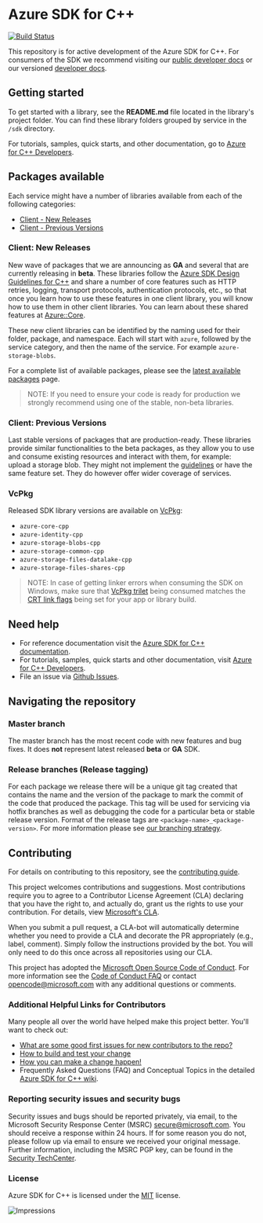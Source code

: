# Azure SDK for C++

[![Build Status](https://dev.azure.com/azure-sdk/public/_apis/build/status/cpp/cpp%20-%20client%20-%20ci?branchName=master)](https://dev.azure.com/azure-sdk/public/_build/latest?definitionId=1611&branchName=master)

This repository is for active development of the Azure SDK for C++. For consumers of the SDK we recommend visiting our [public developer docs](https://azure.github.io/azure-sdk-for-cpp) or our versioned [developer docs](https://azure.github.io/azure-sdk-for-cpp).

## Getting started

To get started with a library, see the **README.md** file located in the library's project folder. You can find these library folders grouped by service in the `/sdk` directory.

For tutorials, samples, quick starts, and other documentation, go to [Azure for C++ Developers](https://azure.github.io/azure-sdk-for-cpp).

## Packages available
Each service might have a number of libraries available from each of the following categories:
* [Client - New Releases](#client-new-releases)
* [Client - Previous Versions](#client-previous-versions)

### Client: New Releases

New wave of packages that we are announcing as **GA** and several that are currently releasing in **beta**. These libraries follow the [Azure SDK Design Guidelines for C++](https://azure.github.io/azure-sdk/cpp_introduction.html) and share a number of core features such as HTTP retries, logging, transport protocols, authentication protocols, etc., so that once you learn how to use these features in one client library, you will know how to use them in other client libraries. You can learn about these shared features at [Azure::Core](https://github.com/Azure/azure-sdk-for-cpp/blob/master/sdk/core/azure-core/README.md).

These new client libraries can be identified by the naming used for their folder, package, and namespace. Each will start with `azure`, followed by the service category, and then the name of the service. For example `azure-storage-blobs`.

For a complete list of available packages, please see the [latest available packages](https://azure.github.io/azure-sdk/releases/latest/#c) page.

> NOTE: If you need to ensure your code is ready for production we strongly recommend using one of the stable, non-beta libraries.

### Client: Previous Versions

Last stable versions of packages that are production-ready. These libraries provide similar functionalities to the beta packages, as they allow you to use and consume existing resources and interact with them, for example: upload a storage blob. They might not implement the [guidelines](https://azure.github.io/azure-sdk/cpp_introduction.html) or have the same feature set. They do however offer wider coverage of services.

### VcPkg

Released SDK library versions are available on [VcPkg](https://github.com/microsoft/vcpkg):
* `azure-core-cpp`
* `azure-identity-cpp`
* `azure-storage-blobs-cpp`
* `azure-storage-common-cpp`
* `azure-storage-files-datalake-cpp`
* `azure-storage-files-shares-cpp`

> NOTE: In case of getting linker errors when consuming the SDK on Windows, make sure that [VcPkg trilet](https://vcpkg.readthedocs.io/en/latest/users/triplets/) being consumed matches the [CRT link flags](https://docs.microsoft.com/en-us/cpp/build/reference/md-mt-ld-use-run-time-library?view=msvc-160) being set for your app or library build.

## Need help

- For reference documentation visit the [Azure SDK for C++ documentation](https://azure.github.io/azure-sdk-for-cpp).
- For tutorials, samples, quick starts and other documentation, visit [Azure for C++ Developers](https://docs.microsoft.com/azure/).
- File an issue via [Github Issues](https://github.com/Azure/azure-sdk-for-cpp/issues/new/choose).

## Navigating the repository

### Master branch

The master branch has the most recent code with new features and bug fixes. It does **not** represent latest released **beta** or **GA** SDK.

### Release branches (Release tagging)

For each package we release there will be a unique git tag created that contains the name and the version of the package to mark the commit of the code that produced the package. This tag will be used for servicing via hotfix branches as well as debugging the code for a particular beta or stable release version.
Format of the release tags are `<package-name>_<package-version>`. For more information please see [our branching strategy](https://github.com/Azure/azure-sdk/blob/master/docs/policies/repobranching.md#release-tagging).

## Contributing

For details on contributing to this repository, see the [contributing guide](https://github.com/Azure/azure-sdk-for-cpp/blob/master/CONTRIBUTING.md).

This project welcomes contributions and suggestions. Most contributions require you to agree to a Contributor License Agreement (CLA) declaring that you have the right to, and actually do, grant us the rights to use your contribution. For details, view [Microsoft's CLA](https://cla.microsoft.com).

When you submit a pull request, a CLA-bot will automatically determine whether you need to provide a CLA and decorate the PR appropriately (e.g., label, comment). Simply follow the instructions provided by the bot. You will only need to do this once across all repositories using our CLA.

This project has adopted the [Microsoft Open Source Code of Conduct](https://opensource.microsoft.com/codeofconduct/). For more information see the [Code of Conduct FAQ](https://opensource.microsoft.com/codeofconduct/faq/) or contact [opencode@microsoft.com](mailto:opencode@microsoft.com) with any additional questions or comments.

### Additional Helpful Links for Contributors

Many people all over the world have helped make this project better.  You'll want to check out:

- [What are some good first issues for new contributors to the repo?](https://github.com/azure/azure-sdk-for-cpp/issues?q=is%3Aopen+is%3Aissue+label%3A%22up+for+grabs%22)
- [How to build and test your change](https://github.com/Azure/azure-sdk-for-cpp/blob/master/CONTRIBUTING.md#developer-guide)
- [How you can make a change happen!](https://github.com/Azure/azure-sdk-for-cpp/blob/master/CONTRIBUTING.md#pull-requests)
- Frequently Asked Questions (FAQ) and Conceptual Topics in the detailed [Azure SDK for C++ wiki](https://github.com/azure/azure-sdk-for-cpp/wiki).

<!-- ### Community-->
### Reporting security issues and security bugs

Security issues and bugs should be reported privately, via email, to the Microsoft Security Response Center (MSRC) <secure@microsoft.com>. You should receive a response within 24 hours. If for some reason you do not, please follow up via email to ensure we received your original message. Further information, including the MSRC PGP key, can be found in the [Security TechCenter](https://www.microsoft.com/msrc/faqs-report-an-issue).

### License
Azure SDK for C++ is licensed under the [MIT](https://github.com/Azure/azure-sdk-for-cpp/blob/master/LICENSE.txt) license.

![Impressions](https://azure-sdk-impressions.azurewebsites.net/api/impressions/azure-sdk-for-cpp%2FREADME.png)
